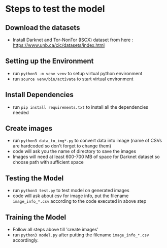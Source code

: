# Steps to test the model

## Download the datasets

- Install Darknet and Tor-NonTor (ISCX) dataset from here : https://www.unb.ca/cic/datasets/index.html

## Setting up the Environment

- run ```python3 -m venv venv``` to setup virtual python environment
- run ```source venv/bin/activate``` to start virtual environment

## Install Dependencies

- run ```pip install requirements.txt``` to install all the dependencies needed

## Create images

- run ```python3 data_to_img*.py``` to convert data into image (name of CSVs are hardcoded so don't forget to change them)
- code will ask you the name of directory to save the images
- Images will need at least 600-700 MB of space for Darknet dataset so choose path with sufficient space

## Testing the Model

- run ```python3 test.py``` to test model on generated images
- code will ask about csv for image info, put the filename ```image_info_*.csv``` according to the code executed in above step

## Training the Model

- Follow all steps above till 'create images'
- run ```python3 model.py``` after putting the filename ```image_info_*.csv``` accordingly.